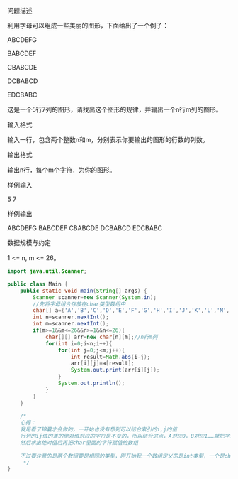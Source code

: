 问题描述

利用字母可以组成一些美丽的图形，下面给出了一个例子：

ABCDEFG

BABCDEF

CBABCDE

DCBABCD

EDCBABC

这是一个5行7列的图形，请找出这个图形的规律，并输出一个n行m列的图形。

输入格式

输入一行，包含两个整数n和m，分别表示你要输出的图形的行数的列数。

输出格式

输出n行，每个m个字符，为你的图形。

样例输入

5 7

样例输出

ABCDEFG
BABCDEF
CBABCDE
DCBABCD
EDCBABC

数据规模与约定

1 <= n, m <= 26。


```java
import java.util.Scanner;

public class Main {
    public static void main(String[] args) {
        Scanner scanner=new Scanner(System.in);
        //先将字母组合存放在char类型数组中
        char[] a={'A','B','C','D','E','F','G','H','I','J','K','L','M','N','O','P','Q','R','S','T','U','V','W','X','Y','Z'};
        int n=scanner.nextInt();
        int m=scanner.nextInt();
        if(m>=1&&m<=26&&n>=1&&n<=26){
            char[][] arr=new char[n][m];//n行m列
            for(int i=0;i<n;i++){
                for(int j=0;j<m;j++){
                    int result=Math.abs(i-j);
                    arr[i][j]=a[result];
                    System.out.print(arr[i][j]);
                }
                System.out.println();
            }
        }
    }
    
    /*
    心得：
    我是看了锦囊才会做的，一开始也没有想到可以结合索引的i,j的值
    行列的ij值的差的绝对值对应的字符是不变的，所以结合这点，A对应0，B对应1……就把字母存在一个数组里，正好从0开始
    然后求出绝对值后再把char里面的字符赋值给数组
    
    不过要注意的是两个数组要是相同的类型，刚开始我一个数组定义的是int类型，一个是char类型，最后存入int数组的就是ASCII码
     */
}

```
